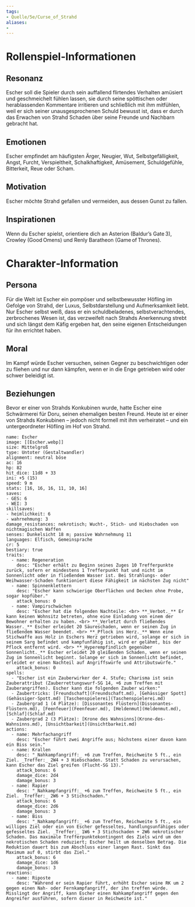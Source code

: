 ```yaml
---
tags:
- Quelle/5e/Curse_of_Strahd
aliases:
- 
---
```

# Rollenspiel‑Informationen

## Resonanz
Escher soll die Spieler durch sein auffallend flirtendes Verhalten amüsiert und geschmeichelt fühlen lassen, sie durch seine spöttischen oder herablassenden Kommentare irritieren und schließlich mit ihm mitfühlen, weil er sich seiner unausgesprochenen Schuld bewusst ist, dass er durch das Erwachen von Strahd Schaden über seine Freunde und Nachbarn gebracht hat.

## Emotionen
Escher empfindet am häufigsten Ärger, Neugier, Wut, Selbstgefälligkeit, Angst, Furcht, Verspieltheit, Schalkhaftigkeit, Amüsement, Schuldgefühle, Bitterkeit, Reue oder Scham.

## Motivation  
Escher möchte Strahd gefallen und vermeiden, aus dessen Gunst zu fallen.

## Inspirationen
Wenn du Escher spielst, orientiere dich an Asterion (Baldur’s Gate 3), Crowley (Good Omens) und Renly Baratheon (Game of Thrones).

# Charakter‑Information

## Persona  
Für die Welt ist Escher ein pompöser und selbstbewusster Höfling im Gefolge von Strahd, der Luxus, Selbstdarstellung und Aufmerksamkeit liebt. Nur Escher selbst weiß, dass er ein schuldbeladenes, selbstverachtendes, zerbrochenes Wesen ist, das verzweifelt nach Strahds Anerkennung strebt und sich längst dem Käfig ergeben hat, den seine eigenen Entscheidungen für ihn errichtet haben.

## Moral  
Im Kampf würde Escher versuchen, seinen Gegner zu beschwichtigen oder zu fliehen und nur dann kämpfen, wenn er in die Enge getrieben wird oder schwer beleidigt ist.

## Beziehungen  
Bevor er einer von Strahds Konkubinen wurde, hatte Escher eine Schwärmerei für Doru, seinen ehemaligen besten Freund. Heute ist er einer von Strahds Konkubinen – jedoch nicht formell mit ihm verheiratet – und ein untergeordneter Höfling im Hof von Strahd.

```statblock
name: Escher
image: [[Escher.webp]]
size: Mittelgroß
type: Untoter (Gestaltwandler)
alignment: neutral böse
ac: 16
hp: 82
hit_dice: 11d8 + 33
ini: +5 (15)
speed: 9 m
stats: [16, 16, 16, 11, 10, 16]
saves:
- GES: 6
- WEI: 3
skillsaves:
- heimlichkeit: 6
- wahrnehmung: 3
damage_resistances: nekrotisch; Wucht‑, Stich‑ und Hiebschaden von nichtmagischen Waffen
senses: Dunkelsicht 18 m; passive Wahrnehmung 11
languages: Elfisch, Gemeinsprache
cr: 5
bestiary: true
traits:
  - name: Regeneration
    desc: "Escher erhält zu Beginn seines Zuges 10 Trefferpunkte zurück, sofern er mindestens 1 Trefferpunkt hat und nicht im Sonnenlicht oder in fließendem Wasser ist. Bei Strahlungs‑ oder Weihwasser‑Schaden funktioniert diese Fähigkeit im nächsten Zug nicht"
  - name: Spinnenklettern
    desc: "Escher kann schwierige Oberflächen und Decken ohne Probe, sogar kopfüber."
    attack_bonus: 0
  - name: Vampirschwächen
    desc: "Escher hat die folgenden Nachteile: <br> **_Verbot._** Er kann keinen Wohnsitz betreten, ohne eine Einladung von einem der Bewohner erhalten zu haben. <br> **_Verletzt durch fließendes Wasser._** Escher erleidet 20 Säureschaden, wenn er seinen Zug in fließendem Wasser beendet. <br> **_Pflock ins Herz._** Wenn eine Stichwaffe aus Holz in Eschers Herz getrieben wird, solange er sich in seinem Sarg befindet und kampfunfähig ist, wird er gelähmt, bis der Pflock entfernt wird. <br> **_Hyperempfindlich gegenüber Sonnenlicht._** Escher erleidet 20 gleißenden Schaden, wenn er seinen Zug im Sonnenlicht beginnt. Solange er sich im Sonnenlicht befindet, erleidet er einen Nachteil auf Angriffswürfe und Attributswürfe."
    attack_bonus: 0
spells:
  - "Escher ist ein Zauberwirker der 4. Stufe; Charisma ist sein Zauberattribut (Zauberrettungswurf-SG 14, +6 zum Treffen mit Zauberangriffen). Escher kann die folgenden Zauber wirken:"
  - Zaubertricks: [Freundschaft](Freundschaft.md), [Gehässiger Spott](Gehässiger-Spott.md) [Taschenspielerei](Taschenspielerei.md)
  - Zaubergrad 1 (4 Plätze): [Dissonantes Flüstern](Dissonantes-Flüstern.md), [Feenfeuer](Feenfeuer.md), [Heldenmut](Heldenmut.md), [Schlaf](Schlaf.md)
  - Zaubergrad 2 (3 Plätze): [Krone des Wahnsinns](Krone-des-Wahnsinns.md), [Unsichtbarkeit](Unsichtbarkeit.md)
actions:
  - name: Mehrfachangriff
    desc: "Escher führt zwei Angriffe aus; höchstens einer davon kann ein Biss sein."
  - name: Krallen
    desc: "_Nahkampfangriff:_ +6 zum Treffen, Reichweite 5 ft., ein Ziel. _Treffer:_ 2W4 + 3 Hiebschaden. Statt Schaden zu verursachen, kann Escher das Ziel greifen (Flucht‑SG 13)."
    attack_bonus: 6
    damage_dice: 2d4
    damage_bonus: 3
  - name: Rapier
    desc: "_Nahkampfangriff:_ +6 zum Treffen, Reichweite 5 ft., ein Ziel. _Treffer:_ 2W6 + 3 Stichschaden."
    attack_bonus: 6
    damage_dice: 2d6
    damage_bonus: 3
  - name: Biss
    desc: "_Nahkampfangriff:_ +6 zum Treffen, Reichweite 5 ft., ein williges Ziel oder ein von Escher gefesseltes, handlungsunfähiges oder gefesseltes Ziel. _Treffer:_ 1W6 + 3 Stichschaden + 2W6 nekrotischer Schaden. Das maximale Trefferpunktekontingent des Ziels wird um den nekrotischen Schaden reduziert; Escher heilt um denselben Betrag. Die Reduktion dauert bis zum Abschluss einer langen Rast. Sinkt das Maximum auf 0, stirbt das Ziel."
    attack_bonus: 6
    damage_dice: 1d6
    damage_bonus: 3
reactions:
  - name: Riposte
    desc: "Während er sein Rapier führt, erhöht Escher seine RK um 2 gegen einen Nah‑ oder Fernkampfangriff, der ihn treffen würde. Misslingt der Angriff, kann Escher einen Nahkampfangriff gegen den Angreifer ausführen, sofern dieser in Reichweite ist."
```